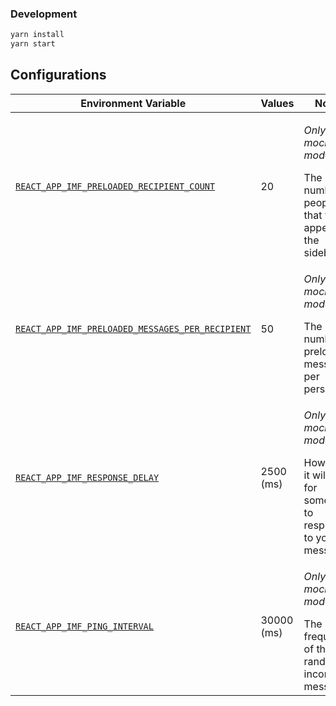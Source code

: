 ### Development

```bash
yarn install
yarn start
```

## Configurations

| Environment Variable                                                    | Values     | Notes                                                                                       |
| ----------------------------------------------------------------------- | ---------- | ------------------------------------------------------------------------------------------- |
| [`REACT_APP_IMF_PRELOADED_RECIPIENT_COUNT`](.env.development#L1)        | 20         | <p>_Only in the mock mode_</p>The number of people that will appear in the sidebar.         |
| [`REACT_APP_IMF_PRELOADED_MESSAGES_PER_RECIPIENT`](.env.development#L2) | 50         | <p>_Only in the mock mode_</p>The number of preloaded messages per person.                  |
| [`REACT_APP_IMF_RESPONSE_DELAY`](.env.development#L3)                   | 2500 (ms)  | <p>_Only in the mock mode_</p>How long it will take for someone to respond to your message. |
| [`REACT_APP_IMF_PING_INTERVAL`](.env.development#L4)                    | 30000 (ms) | <p>_Only in the mock mode_</p>The frequency of the random incoming messages.                |
